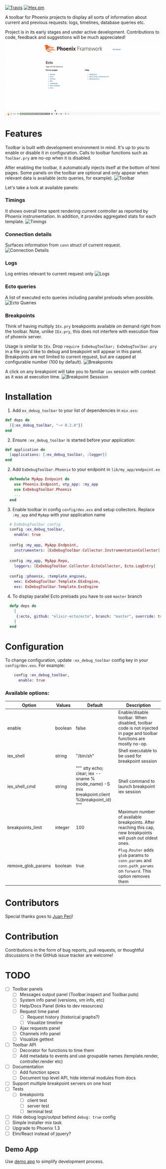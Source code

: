 [![Travis](https://img.shields.io/travis/kagux/ex_debug_toolbar.svg)]()
[![Hex.pm](https://img.shields.io/hexpm/v/ex_debug_toolbar.svg)]()

A toolbar for Phoenix projects to display all sorts of information
about current and previous requests: logs, timelines, database queries etc.

Project is in its early stages and under active development.
Contributions to code, feedback and suggestions will be much appreciated!


![Screencapture](screenshots/toolbar.gif)

# Features
Toolbar is built with development environment in mind. It's up to you to enable or disable it in configuration.
Calls to toolbar functions such as `Toolbar.pry` are no-op when it is disabled.

After enabling the toolbar, it automatically injects itself at the bottom of html pages.
Some panels on the toolbar are optional and only appear when relevant data is available (ecto queries, for example).
![Toolbar](screenshots/toolbar.png)

Let's take a look at available panels:

### Timings
It shows overall time spent rendering current controller as reported by Phoenix instrumentation.
In addition, it provides aggregated stats for each template.
![Timings](screenshots/timings.png)

### Connection details
Surfaces information from `conn` struct of current request.
![Connection Details](screenshots/conn_details.png)

### Logs 
Log entries relevant to current request only
![Logs](screenshots/logs.png)

### Ecto queries
A list of executed ecto queries including parallel preloads when possible.
![Ecto Queries](screenshots/ecto_queries.png)

### Breakpoints
Think of having multiply `IEx.pry` breakpoints available on demand right from the toolbar.
Note, unlike `IEx.pry`, this does not interfere with execution flow of phoenix server.

Usage is similar to `IEx`.
Drop `require ExDebugToolbar; ExDebugToolbar.pry` in a file you'd like to debug
and breakpoint will appear in this panel. Breakpoints are not limited to current request, but are capped at 
configurable number (100 by default).
![Breakpoints](screenshots/breakpoints.png)

A click on any breakpoint will take you to familiar `iex` session with context as it was at execution time.
![Breakpoint Sesssion](screenshots/breakpoint_session.png)


# Installation
  1. Add `ex_debug_toolbar` to your list of dependencies in `mix.exs`:

   ```elixir
   def deps do
     [{:ex_debug_toolbar, "~> 0.2.0"}]
   end
   ```

  2. Ensure `:ex_debug_toolbar` is started before your application:

   ```elixir
   def application do
     [applications: [:ex_debug_toolbar, :logger]]
   end
   ```

  2. Add `ExDebugToolbar.Phoenix` to your endpoint in `lib/my_app/endpoint.ex`

  ```elixir
    defmodule MyApp.Endpoint do
      use Phoenix.Endpoint, otp_app: :my_app
      use ExDebugToolbar.Phoenix
      ...
    end
  ```

  3. Enable toolbar in config `config/dev.exs` and setup collectors. Replace `:my_app` and `MyApp` with your application name

  ```elixir
    # ExDebugToolbar config
    config :ex_debug_toolbar,
      enable: true

    config :my_app, MyApp.Endpoint,
      instrumenters: [ExDebugToolbar.Collector.InstrumentationCollector]

    config :my_app, MyApp.Repo,
      loggers: [ExDebugToolbar.Collector.EctoCollector, Ecto.LogEntry]

    config :phoenix, :template_engines,
      eex: ExDebugToolbar.Template.EExEngine,
      exs: ExDebugToolbar.Template.ExsEngine
  ```

  4. To display parallel Ecto preloads you have to use `master` branch
  ```elixir
    defp deps do
      [
       {:ecto, github: "elixir-ecto/ecto", branch: "master", override: true}
      ]
    end
  ```

# Configuration

To change configuration, update `:ex_debug_toolbar` config key in your `config/dev.exs`. For example: 
```elixir
    config :ex_debug_toolbar,
      enable: true
```

### Available options:


| Option            | Values       | Default                                                                                      | Description                                                                                                         |
|-------------------|--------------|----------------------------------------------------------------------------------------------|---------------------------------------------------------------------------------------------------------------------|
| enable            | boolean      | false                                                                                        | Enable/disable toolbar. When disabled, toolbar code is not injected in page and toolbar functions are mostly no-op. |
| iex_shell         | string       | "/bin/sh"                                                                                    | Shell executable to be used for breakpoint session                                                                  |
| iex_shell_cmd     | string       | """ stty echo; clear; iex --sname %{node_name} -S mix breakpoint.client %{breakpoint_id} """ | Shell command to launch breakpoint iex session                                                                      |
| breakpoints_limit | integer      | 100                                                                                          | Maximum number of available breakpoints. After reaching this cap, new breakpoints will push out oldest ones.        |
| remove_glob_params| boolean      | true                                                                                         | `Plug.Router` adds `glob` params to `conn.params` and `conn.path_params` on `forward`. This option removes them     |


# Contributors
Special thanks goes to [Juan Peri](https://github.com/epilgrim)!

# Contribution
  Contributions in the form of bug reports, pull requests, or thoughtful discussions in the GitHub issue tracker are welcome!

# TODO
- [ ] Toolbar panels
  - [ ] Messages output panel (Toolbar.inspect and Toolbar.puts)
  - [ ] System info panel (versions, vm info, etc)
  - [ ] Help/Docs Panel (links to dev resources)
  - [ ] Request time panel
    - [ ] Request history (historical graphs?)
    - [ ] Visualize timeline
  - [ ] Ajax requests panel
  - [ ] Channels info panel
  - [ ] Visualize gettext
- [ ] Toolbar API
  - [ ] Decorator for functions to time them
  - [ ] Add metadata to events and use groupable names (template.render, controller.render etc)
- [ ] Documentation
  - [ ] Add function specs
  - [ ] Document top level API, hide internal modules from docs
- [ ] Support multiple breakpoint servers on one host
- [ ] Tests
  - [ ] breakpoints
    - [ ] client test
    - [ ] server test
    - [ ] terminal test
- [ ] Hide debug logs/output behind `debug: true` config
- [ ] Simple installer mix task
- [ ] Upgrade to Phoenix 1.3
- [ ] Elm/React instead of jquery?

## Demo App
  Use [demo app](https://github.com/kagux/ex_debug_toolbar_demo) to simplify development process.
